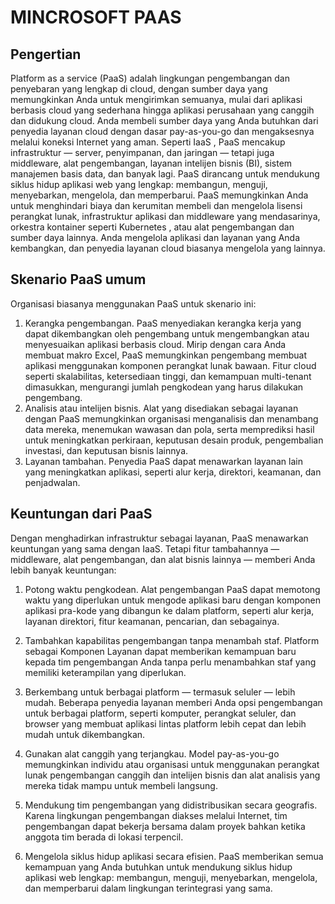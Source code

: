 # MINCROSOFT PAAS

## Pengertian

Platform as a service (PaaS) adalah lingkungan pengembangan dan penyebaran yang lengkap di cloud, dengan sumber daya yang memungkinkan Anda untuk mengirimkan semuanya, mulai dari aplikasi berbasis cloud yang sederhana hingga aplikasi perusahaan yang canggih dan didukung cloud. Anda membeli sumber daya yang Anda butuhkan dari penyedia layanan cloud dengan dasar pay-as-you-go dan mengaksesnya melalui koneksi Internet yang aman.
Seperti IaaS , PaaS mencakup infrastruktur — server, penyimpanan, dan jaringan — tetapi juga middleware, alat pengembangan, layanan intelijen bisnis (BI), sistem manajemen basis data, dan banyak lagi. PaaS dirancang untuk mendukung siklus hidup aplikasi web yang lengkap: membangun, menguji, menyebarkan, mengelola, dan memperbarui.
PaaS memungkinkan Anda untuk menghindari biaya dan kerumitan membeli dan mengelola lisensi perangkat lunak, infrastruktur aplikasi dan middleware yang mendasarinya, orkestra kontainer seperti Kubernetes , atau alat pengembangan dan sumber daya lainnya. Anda mengelola aplikasi dan layanan yang Anda kembangkan, dan penyedia layanan cloud biasanya mengelola yang lainnya.

## Skenario PaaS umum

Organisasi biasanya menggunakan PaaS untuk skenario ini:

1. Kerangka pengembangan. PaaS menyediakan kerangka kerja yang dapat dikembangkan oleh pengembang untuk mengembangkan atau menyesuaikan aplikasi berbasis cloud. Mirip dengan cara Anda membuat makro Excel, PaaS memungkinkan pengembang membuat aplikasi menggunakan komponen perangkat lunak bawaan. Fitur cloud seperti skalabilitas, ketersediaan tinggi, dan kemampuan multi-tenant dimasukkan, mengurangi jumlah pengkodean yang harus dilakukan pengembang.
2. Analisis atau intelijen bisnis. Alat yang disediakan sebagai layanan dengan PaaS memungkinkan organisasi menganalisis dan menambang data mereka, menemukan wawasan dan pola, serta memprediksi hasil untuk meningkatkan perkiraan, keputusan desain produk, pengembalian investasi, dan keputusan bisnis lainnya.
3. Layanan tambahan. Penyedia PaaS dapat menawarkan layanan lain yang meningkatkan aplikasi, seperti alur kerja, direktori, keamanan, dan penjadwalan.

## Keuntungan dari PaaS

Dengan menghadirkan infrastruktur sebagai layanan, PaaS menawarkan keuntungan yang sama dengan IaaS. Tetapi fitur tambahannya — middleware, alat pengembangan, dan alat bisnis lainnya — memberi Anda lebih banyak keuntungan:
1. Potong waktu pengkodean. Alat pengembangan PaaS dapat memotong waktu yang diperlukan untuk mengode aplikasi baru dengan komponen aplikasi pra-kode yang dibangun ke dalam platform, seperti alur kerja, layanan direktori, fitur keamanan, pencarian, dan sebagainya.

2. Tambahkan kapabilitas pengembangan tanpa menambah staf. Platform sebagai Komponen Layanan dapat memberikan kemampuan baru kepada tim pengembangan Anda tanpa perlu menambahkan staf yang memiliki keterampilan yang diperlukan.

3. Berkembang untuk berbagai platform — termasuk seluler — lebih mudah. Beberapa penyedia layanan memberi Anda opsi pengembangan untuk berbagai platform, seperti komputer, perangkat seluler, dan browser yang membuat aplikasi lintas platform lebih cepat dan lebih mudah untuk dikembangkan.

4. Gunakan alat canggih yang terjangkau. Model pay-as-you-go memungkinkan individu atau organisasi untuk menggunakan perangkat lunak pengembangan canggih dan intelijen bisnis dan alat analisis yang mereka tidak mampu untuk membeli langsung.

5. Mendukung tim pengembangan yang didistribusikan secara geografis. Karena lingkungan pengembangan diakses melalui Internet, tim pengembangan dapat bekerja bersama dalam proyek bahkan ketika anggota tim berada di lokasi terpencil.

6. Mengelola siklus hidup aplikasi secara efisien. PaaS memberikan semua kemampuan yang Anda butuhkan untuk mendukung siklus hidup aplikasi web lengkap: membangun, menguji, menyebarkan, mengelola, dan memperbarui dalam lingkungan terintegrasi yang sama.
